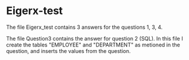 # Eigerx-test

The file Eigerx_test contains 3 answers for the questions 1, 3, 4.

The file Question3 contains the answer for question 2 (SQL).
In this file I create the tables "EMPLOYEE" and "DEPARTMENT" as metioned in the question,
and inserts the values from the question.

